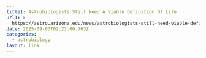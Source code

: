 ```yaml
---
title1: Astrobiologists Still Need A Viable Definition Of Life
url1: >-
  https://astro.arizona.edu/news/astrobiologists-still-need-viable-definition-life-interview-steward-observatorys-daniel-apai
date: 2025-09-03T02:23:06.763Z
categories:
  - astrobiology
layout: link
---
```


